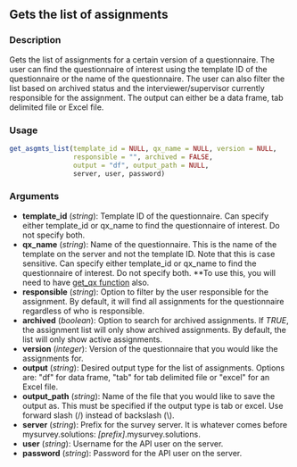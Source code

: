## Gets the list of assignments

### Description
Gets the list of assignments for a certain version of a questionnaire. The user can find the questionnaire of interest using the template ID of the questionnaire or the name of the questionnaire. The user can also filter the list based on archived status and the interviewer/supervisor currently responsible for the assignment. The output can either be a data frame, tab delimited file or Excel file.

### Usage
```R
get_asgmts_list(template_id = NULL, qx_name = NULL, version = NULL,
                responsible = "", archived = FALSE,
                output = "df", output_path = NULL,
                server, user, password)
```

### Arguments
* **template_id** (*string*): Template ID of the questionnaire. Can specify either template_id or qx_name to find the questionnaire of interest. Do not specify both.
* **qx_name** (*string*): Name of the questionnaire. This is the name of the template on the server and not the template ID. Note that this is case sensitive. Can specify either template_id or qx_name to find the questionnaire of interest. Do not specify both. **To use this, you will need to have [get_qx function](help/get_qx.md) also.
* **responsible** (*string*): Option to filter by the user responsible for the assignment. By default, it will find all assignments for the questionnaire regardless of who is responsible.
* **archived** (*boolean*): Option to search for archived assignments. If *TRUE*, the assignment list will only show archived assignments. By default, the list will only show active assignments.
* **version** (*integer*): Version of the questionnaire that you would like the assignments for.
* **output** (*string*): Desired output type for the list of assignments. Options are: "df" for data frame, "tab" for tab delimited file or "excel" for an Excel file.
* **output_path** (*string*): Name of the file that you would like to save the output as. This must be specified if the output type is tab or excel. Use forward slash (/) instead of backslash (\\).
* **server** (*string*): Prefix for the survey server. It is whatever comes before mysurvey.solutions: *[prefix]*.mysurvey.solutions.
* **user** (*string*): Username for the API user on the server.
* **password** (*string*): Password for the API user on the server.
